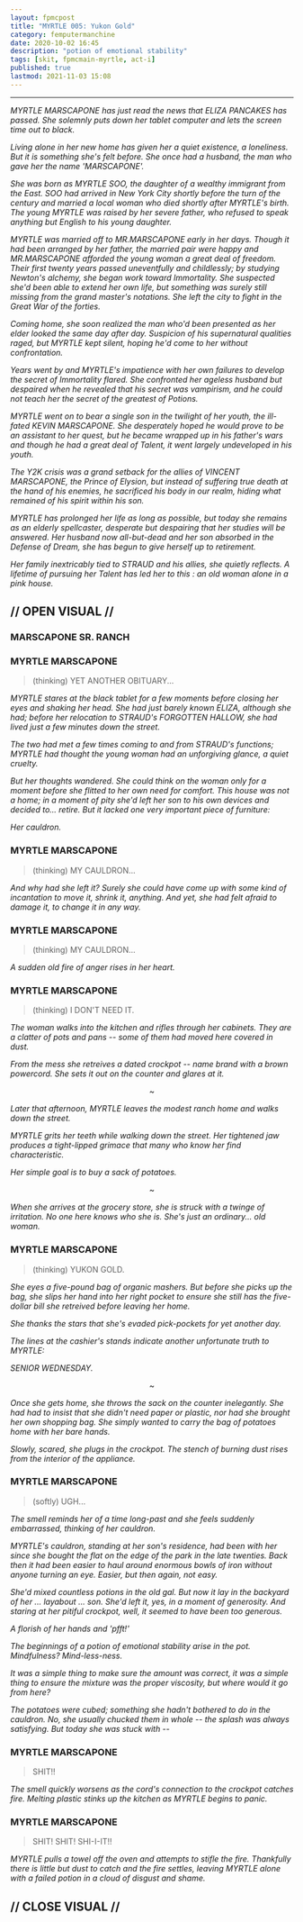 ```yaml
---
layout: fpmcpost
title: "MYRTLE 005: Yukon Gold"
category: femputermanchine
date: 2020-10-02 16:45
description: "potion of emotional stability"
tags: [skit, fpmcmain-myrtle, act-i]
published: true
lastmod: 2021-11-03 15:08
---
```

[//]: # ( 10/02/20  -added)
[//]: # ( 10/15/21  -linkout removed)
[//]: # ( 11/03/21  -title added)

*****

<i>MYRTLE MARSCAPONE has just read the news that ELIZA PANCAKES has passed. She solemnly puts down her tablet computer and lets the screen time out to black. </i>

<i>Living alone in her new home has given her a quiet existence, a loneliness. But it is something she's felt before. She once had a husband, the man who gave her the name 'MARSCAPONE'. </I>

<I>She was born as MYRTLE SOO, the daughter of a wealthy immigrant from the East. SOO had arrived in New York City shortly before the turn of the century and married a local woman who died shortly after MYRTLE's birth. The young MYRTLE was raised by her severe father, who refused to speak anything but English to his young daughter.</i>

<i>MYRTLE was married off to MR.MARSCAPONE early in her days. Though it had been arranged by her father, the married pair were happy and MR.MARSCAPONE afforded the young woman a great deal of freedom. Their first twenty years passed uneventfully and childlessly; by studying Newton's alchemy, she began work toward Immortality. She suspected she'd been able to extend her own life, but something was surely still missing from the grand master's notations. She left the city to fight in the Great War of the forties. </i>

<i>Coming home, she soon realized the man who'd been presented as her elder looked the same day after day. Suspicion of his supernatural qualities raged, but MYRTLE kept silent, hoping he'd come to her without confrontation. </i>

<i>Years went by and MYRTLE's impatience with her own failures to develop the secret of Immortality flared. She confronted her ageless husband but despaired when he revealed that his secret was vampirism, and he could not teach her the secret of the greatest of Potions.</i>

<i>MYRTLE went on to bear a single son in the twilight of her youth, the ill-fated KEVIN MARSCAPONE. She desperately hoped he would prove to be an assistant to her quest, but he became wrapped up in his father's wars and though he had a great deal of Talent, it went largely undeveloped in his youth. </i>

<i>The Y2K crisis was a grand setback for the allies of VINCENT MARSCAPONE, the Prince of Elysion, but instead of suffering true death at the hand of his enemies, he sacrificed his body in our realm, hiding what remained of his spirit within his son. </i>

<i>MYRTLE has prolonged her life as long as possible, but today she remains as an elderly spellcaster, desperate but despairing that her studies will be answered. Her husband now all-but-dead and her son absorbed in the Defense of Dream, she has begun to give herself up to retirement. </i>

<i>Her family inextricably tied to STRAUD and his allies, she quietly reflects. A lifetime of pursuing her Talent has led her to this : an old woman alone in a pink house. </i>

## // OPEN VISUAL // ##

### MARSCAPONE SR. RANCH ###

### MYRTLE MARSCAPONE ###

> (thinking) YET ANOTHER OBITUARY...

<I>MYRTLE stares at the black tablet for a few moments before closing her eyes and shaking her head. She had just barely known ELIZA, although she had; before her relocation to STRAUD's FORGOTTEN HALLOW, she had lived just a few minutes down the street. </i>

<i>The two had met a few times coming to and from STRAUD's functions; MYRTLE had thought the young woman had an unforgiving glance, a quiet cruelty. </i>

<i>But her thoughts wandered. She could think on the woman only for a moment before she flitted to her own need for comfort. This house was not a home; in a moment of pity she'd left her son to his own devices and decided to... retire. But it lacked one very important piece of furniture: </i>

<i>Her cauldron. </i>

### MYRTLE MARSCAPONE ###

> (thinking) MY CAULDRON...

<I>And why had she left it? Surely she could have come up with some kind of incantation to move it, shrink it, anything. And yet, she had felt afraid to damage it, to change it in any way. </i>

### MYRTLE MARSCAPONE ###

> (thinking) MY CAULDRON...

<i>A sudden old fire of anger rises in her heart.</i>

### MYRTLE MARSCAPONE ###

> (thinking) I DON'T NEED IT.

<i>The woman walks into the kitchen and rifles through her cabinets. They are a clatter of pots and pans -- some of them had moved here covered in dust. </i>

<i>From the mess she retreives a dated crockpot -- name brand with a brown powercord. She sets it out on the counter and glares at it.</i>

<center>~</center>

<i>Later that afternoon, MYRTLE leaves the modest ranch home and walks down the street.</i>

<i>MYRTLE grits her teeth while walking down the street. Her tightened jaw produces a tight-lipped grimace that many who know her find characteristic. </i>

<i>Her simple goal is to buy a sack of potatoes.</i>

<center>~</center>

<i>When she arrives at the grocery store, she is struck with a twinge of irritation. No one here knows who she is. She's just an ordinary... old woman.</i>

### MYRTLE MARSCAPONE ###

> (thinking) YUKON GOLD.

<i>She eyes a five-pound bag of organic mashers. But before she picks up the bag, she slips her hand into her right pocket to ensure she still has the five-dollar bill she retreived before leaving her home. </i>

<i>She thanks the stars that she's evaded pick-pockets for yet another day.</i>

<i>The lines at the cashier's stands indicate another unfortunate truth to MYRTLE: </i>

<i>SENIOR WEDNESDAY.</I>

<center>~</center>

<i>Once she gets home, she throws the sack on the counter inelegantly. She had had to insist that she didn't need paper or plastic, nor had she brought her own shopping bag. She simply wanted to carry the bag of potatoes home with her bare hands. </i>

<i>Slowly, scared, she plugs in the crockpot. The stench of burning dust rises from the interior of the appliance. </i>

### MYRTLE MARSCAPONE ###

> (softly) UGH...

<i>The smell reminds her of a time long-past and she feels suddenly embarrassed, thinking of her cauldron.</i>

<i>MYRTLE's cauldron, standing at her son's residence, had been with her since she bought the flat on the edge of the park in the late twenties. Back then it had been easier to haul around enormous bowls of iron without anyone turning an eye. Easier, but then again, not easy.</i>

<i>She'd mixed countless potions in the old gal. But now it lay in the backyard of her ... layabout ... son. She'd left it, yes, in a moment of generosity. And staring at her pitiful crockpot, well, it seemed to have been too generous. </i>

<i>A florish of her hands and 'pfft!'</i>

<i>The beginnings of a potion of emotional stability arise in the pot. Mindfulness? Mind-less-ness. </i>

<i>It was a simple thing to make sure the amount was correct, it was a simple thing to ensure the mixture was the proper viscosity, but where would it go from here?</i>

<i>The potatoes were cubed; something she hadn't bothered to do in the cauldron. No, she usually chucked them in whole -- the splash was always satisfying. But today she was stuck with -- </i>

### MYRTLE MARSCAPONE ###

> SHIT!!

<i>The smell quickly worsens as the cord's connection to the crockpot catches fire. Melting plastic stinks up the kitchen as MYRTLE begins to panic.</i>

### MYRTLE MARSCAPONE ###

> SHIT! SHIT! SHI-I-IT!!

<i>MYRTLE pulls a towel off the oven and attempts to stifle the fire. Thankfully there is little but dust to catch and the fire settles, leaving MYRTLE alone with a failed potion in a cloud of disgust and shame. </i>

## // CLOSE VISUAL // ##


